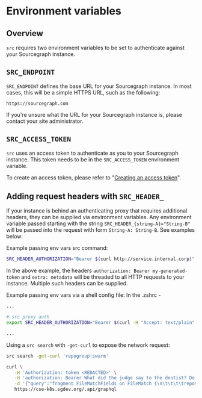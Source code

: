# Environment variables

## Overview

`src` requires two environment variables to be set to authenticate against your Sourcegraph instance.

## `SRC_ENDPOINT`

`SRC_ENDPOINT` defines the base URL for your Sourcegraph instance. In most cases, this will be a simple HTTPS URL, such as the following:

```
https://sourcegraph.com
```

If you're unsure what the URL for your Sourcegraph instance is, please contact your site administrator.

## `SRC_ACCESS_TOKEN`

`src` uses an access token to authenticate as you to your Sourcegraph instance. This token needs to be in the `SRC_ACCESS_TOKEN` environment variable.

To create an access token, please refer to "[Creating an access token](../how-tos/creating_an_access_token.md)".

## Adding request headers with `SRC_HEADER_`

If your instance is behind an authenticating proxy that requires additional headers, they can be supplied via environment variables. Any environment variable passed starting with the string `SRC_HEADER_{string-A}="String-B"` will be passed into the request with form `String-A: String-B`. See examples below:

Example passing env vars src command:
```bash
SRC_HEADER_AUTHORIZATION="Bearer $(curl http://service.internal.corp)" SRC_HEADER_EXTRA=metadata src search 'foobar'
```

In the above example, the headers `authorization: Bearer my-generated-token` and `extra: metadata` will be threaded to all HTTP requests to your instance. Multiple such headers can be supplied.

Example passing env vars via a shell config file:
In the .zshrc -
```bash
...

# src proxy auth
export SRC_HEADER_AUTHORIZATION="Bearer $(curl -H "Accept: text/plain" https://icanhazdadjoke.com/)"

...
```
Using a `src search` with `-get-curl` to expose the network request:
```bash
src search -get-curl 'repogroup:swarm'
```
```bash
curl \
   -H 'Authorization: token <REDACTED>' \
   -H 'authorization: Bearer What did the judge say to the dentist? Do you swear to pull the tooth, the whole tooth and nothing but the tooth?' \
   -d '{"query":"fragment FileMatchFields on FileMatch {\n\t\t\t\trepository {\n\t\t\t\t\tname\n\t\t\t\t\turl\n\t\t\t\t}\n\t\t\t\tfile {\n\t\t\t\t\tname\n\t\t\t\t\tpath\n\t\t\t\t\turl\n\t\t\t\t\tcontent\n\t\t\t\t\tcommit {\n\t\t\t\t\t\toid\n\t\t\t\t\t}\n\t\t\t\t}\n\t\t\t\tlineMatches {\n\t\t\t\t\tpreview\n\t\t\t\t\tlineNumber\n\t\t\t\t\toffsetAndLengths\n\t\t\t\t\tlimitHit\n\t\t\t\t}\n\t\t\t}\n\n\t\t\tfragment CommitSearchResultFields on CommitSearchResult {\n\t\t\t\tmessagePreview {\n\t\t\t\t\tvalue\n\t\t\t\t\thighlights{\n\t\t\t\t\t\tline\n\t\t\t\t\t\tcharacter\n\t\t\t\t\t\tlength\n\t\t\t\t\t}\n\t\t\t\t}\n\t\t\t\tdiffPreview {\n\t\t\t\t\tvalue\n\t\t\t\t\thighlights {\n\t\t\t\t\t\tline\n\t\t\t\t\t\tcharacter\n\t\t\t\t\t\tlength\n\t\t\t\t\t}\n\t\t\t\t}\n\t\t\t\tlabel {\n\t\t\t\t\thtml\n\t\t\t\t}\n\t\t\t\turl\n\t\t\t\tmatches {\n\t\t\t\t\turl\n\t\t\t\t\tbody {\n\t\t\t\t\t\thtml\n\t\t\t\t\t\ttext\n\t\t\t\t\t}\n\t\t\t\t\thighlights {\n\t\t\t\t\t\tcharacter\n\t\t\t\t\t\tline\n\t\t\t\t\t\tlength\n\t\t\t\t\t}\n\t\t\t\t}\n\t\t\t\tcommit {\n\t\t\t\t\trepository {\n\t\t\t\t\t\tname\n\t\t\t\t\t}\n\t\t\t\t\toid\n\t\t\t\t\turl\n\t\t\t\t\tsubject\n\t\t\t\t\tauthor {\n\t\t\t\t\t\tdate\n\t\t\t\t\t\tperson {\n\t\t\t\t\t\t\tdisplayName\n\t\t\t\t\t\t}\n\t\t\t\t\t}\n\t\t\t\t}\n\t\t\t}\n\n\t\t  fragment RepositoryFields on Repository {\n\t\t\tname\n\t\t\turl\n\t\t\texternalURLs {\n\t\t\t  serviceType\n\t\t\t  url\n\t\t\t}\n\t\t\tlabel {\n\t\t\t\thtml\n\t\t\t}\n\t\t  }\n\n\t\t  query ($query: String!) {\n\t\t\tsite {\n\t\t\t\tbuildVersion\n\t\t\t}\n\t\t\tsearch(query: $query) {\n\t\t\t  results {\n\t\t\t\tresults{\n\t\t\t\t  __typename\n\t\t\t\t  ... on FileMatch {\n\t\t\t\t\t...FileMatchFields\n\t\t\t\t  }\n\t\t\t\t  ... on CommitSearchResult {\n\t\t\t\t\t...CommitSearchResultFields\n\t\t\t\t  }\n\t\t\t\t  ... on Repository {\n\t\t\t\t\t...RepositoryFields\n\t\t\t\t  }\n\t\t\t\t}\n\t\t\t\tlimitHit\n\t\t\t\tcloning {\n\t\t\t\t  name\n\t\t\t\t}\n\t\t\t\tmissing {\n\t\t\t\t  name\n\t\t\t\t}\n\t\t\t\ttimedout {\n\t\t\t\t  name\n\t\t\t\t}\n\t\t\t\tresultCount\n\t\t\t\telapsedMilliseconds\n\t\t\t\t...SearchResultsAlertFields\n\t\t\t  }\n\t\t\t}\n\t\t  }\n\t\t\n\tfragment SearchResultsAlertFields on SearchResults {\n\t\talert {\n\t\t\ttitle\n\t\t\tdescription\n\t\t\tproposedQueries {\n\t\t\t\tdescription\n\t\t\t\tquery\n\t\t\t}\n\t\t}\n\t}\n","variables":{"query":"repogroup:swarm"}}' \
   https://cse-k8s.sgdev.org/.api/graphql
```

